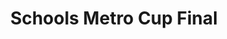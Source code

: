 ---
title: "Schools Metro Cup Final"
pubDate: 2024-05-15
description: 'Lorem ipsum dolor sit amet, consectetur adipiscing elit. Praesent tellus nisl, pharetra ut felis blandit, viverra sodales eros. Quisque a sollicitudin ante. Mauris non convallis ligula, eu feugiat neque.'
role: 'Writing & Directing'
tags: ["photo","sport"]
image:
    src: '/2023/00.jpeg'
    alt: ''
---